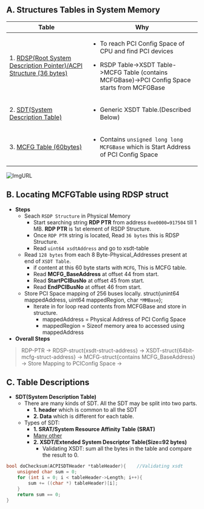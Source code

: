 ## A. Structures Tables in System Memory

|Table|Why|
|---|---|
|1. [RDSP(Root System Description Pointer)/ACPI Structure (36 bytes)](https://wiki.osdev.org/RSDP)|<ul><li>To reach PCI Config Space of CPU and find PCI devices</li></ul> <ul><li>RSDP Table->XSDT Table->MCFG Table (contains MCFGBase)->PCI Config Space starts from MCFGBase</li></ul>|
|2. [SDT(System Description Table)](https://wiki.osdev.org/XSDT)|<ul><li>Generic XSDT Table.(Described Below)</li></ul>|
|3. [MCFG Table (60bytes)](https://wiki.osdev.org/PCI_Express)|<ul><li>Contains `unsigned long long MCFGBase` which is Start Address of PCI Config Space|

![ImgURL](https://i.ibb.co/QNVLK4z/mcfg-xsdt-rdsp.png)

## B. Locating MCFGTable using RDSP struct
- **Steps**
  - Seach `RSDP Structure` in Physical Memory 
    - Start searching string **RDP PTR** from address `0xe0000=917504` till 1 MB. **RDP PTR** is 1st element of RSDP Structure.
    - Once `RDP PTR` string is located, Read `36 bytes` this is RDSP Structure.
    - Read `uint64 xsdtAddress` and go to xsdt-table
  - Read `128 bytes` from each 8 Byte-Physical_Addresses present at end of `XSDT Table`.
    - if content at this 60 byte starts with `MCFG`, This is MCFG table.
    - Read **MCFG_BaseAddress** at offset 44 from start.
    - Read **StartPCIBusNo** at offset 45 from start.
    - Read **EndPCIBusNo** at offset 46 from start.
  - Store PCI Space mapping of 256 buses locally. struct{unint64 mappedAddress, uint64 mappedRegion, char `*MMBase`};
    - Iterate in for loop read contents from MCFGBase and store in structure.
      - mappedAddress = Physical Address of PCI Config Space
      - mappedRegion = Sizeof memory area to accessed using mappedAddress
- **Overall Steps**
> RDP-PTR -> RDSP-struct{xsdt-struct-address} -> XSDT-struct{64bit-mcfg-struct-address} -> MCFG-struct{contains MCFG_BaseAddress} -> Store Mapping to PCIConfig Space -> 

## C. Table Descriptions
- **SDT(System Description Table)**
  - There are many kinds of SDT. All the SDT may be split into two parts. 
    - **1. header** which is common to all the SDT 
    - **2. Data** which is different for each table.
  - Types of SDT:
    - **1. SRAT/System Resource Affinity Table (SRAT)**
    - [Many other](https://wiki.osdev.org/XSDT)
    - **2. XSDT/Extended System Descriptor Table(Size=92 bytes)**
      - Validating XSDT: sum all the bytes in the table and compare the result to 0.
```c
bool doChecksum(ACPISDTHeader *tableHeader){    //Validating xsdt
    unsigned char sum = 0;
    for (int i = 0; i < tableHeader->Length; i++){
        sum += ((char *) tableHeader)[i];
    }
    return sum == 0;
}
```
